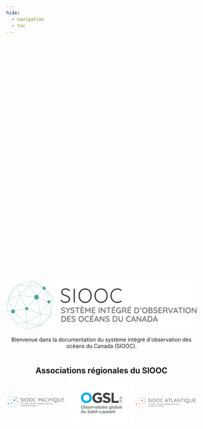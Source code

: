 ```yaml
---
hide:
  - navigation
  - toc
---
```


#

<div style="display: flex; flex-direction: column; align-items: center; justify-content: center; text-align: center; min-height: 40vh;">
  <a href="https://cioos.ca/fr/accueil/">
    <img src="./assets/logos/cioos-national-color_fr.svg" alt="Logo du SIOOC" style="height:130px;">
  </a>

  <p>Bienvenue dans la documentation du système intégré d'observation des océans du Canada (SIOOC).</p>

  <h2>Associations régionales du SIOOC</h2>

  <div style="display: flex; flex-direction: row; align-items: center; justify-content: center; gap: 3px;">
    <a href="https://cioospacific.ca/fr/accueil/">
      <img src="./assets/logos/CioosPac_FR.PNG" alt="CIOOS Pacific" style="width: 33vw;">
    </a>
    <a href="https://ogsl.ca/fr/accueil/">
      <img src="./assets/logos/OGSL_Logo_test.png" alt="Logo SLGO" style="width: 33vw;">
    </a>
    <a href="https://cioosatlantic.ca/fr/">
      <img src="./assets/logos/CioosAtl_FR.PNG" alt="CIOOS Atlantique" style="width: 33vw;">
    </a>
  </div>
</div>
